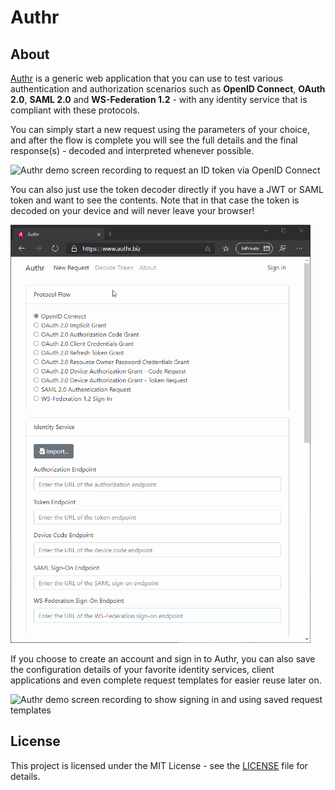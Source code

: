 # Authr

## About

[Authr](https://authr.dev/) is a generic web application that you can use to test various authentication and authorization scenarios such as **OpenID Connect**, **OAuth 2.0**, **SAML 2.0** and **WS-Federation 1.2** - with any identity service that is compliant with these protocols.

You can simply start a new request using the parameters of your choice, and after the flow is complete you will see the full details and the final response(s) - decoded and interpreted whenever possible.

![Authr demo screen recording to request an ID token via OpenID Connect](media/Authr-OIDC-IdToken.gif)

You can also just use the token decoder directly if you have a JWT or SAML token and want to see the contents. Note that in that case the token is decoded on your device and will never leave your browser!

![Authr demo screen recording to decode JWT and SAML tokens](media/Authr-TokenDecoder.gif)

If you choose to create an account and sign in to Authr, you can also save the configuration details of your favorite identity services, client applications and even complete request templates for easier reuse later on.

![Authr demo screen recording to show signing in and using saved request templates](media/Authr-SignedIn.gif)

## License

This project is licensed under the MIT License - see the [LICENSE](LICENSE) file for details.
